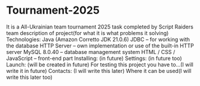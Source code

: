# Tournament-2025
It is a All-Ukrainian team tournament 2025 task completed by Script Raiders team
description of project(for what it is what problems it solving)
Technologies:
Java (Amazon Corretto JDK 21.0.6)
JDBC – for working with the database
HTTP Server – own implementation or use of the built-in HTTP server
MySQL 8.0.40 – database management system
HTML / CSS / JavaScript – front-end part
Installing:
(in future)
Settings:
(in future too)
Launch:
(will be created in future)
For testing this project you have to...(I will write it in future)
Contacts:
(I will write this later)
Where it can be used(I will write this later too)
